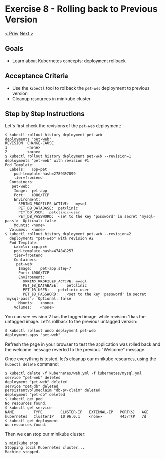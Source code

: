 # Exercise 8 - Rolling back to Previous Version
[< Prev](7-zero-downtime-deployment.md)  [Next >](9-cloud-migration.md)


## Goals

* Learn about Kubernetes concepts: deployment rollback

## Acceptance Criteria

* Use the `kubectl` tool to rollback the `pet-web` deployment to previous version
* Cleanup resources in minikube cluster

## Step by Step Instructions

Let's first check the revisions of the `pet-web` deployment:

```shell
$ kubectl rollout history deployment pet-web
deployments "pet-web"
REVISION  CHANGE-CAUSE
1         <none>
2         <none>
$ kubectl rollout history deployment pet-web --revision=1
deployments "pet-web" with revision #1
Pod Template:
  Labels:	app=pet
	pod-template-hash=2789397899
	tier=frontend
  Containers:
   pet-web:
    Image:	pet-app
    Port:	8080/TCP
    Environment:
      SPRING_PROFILES_ACTIVE:	mysql
      PET_DB_DATABASE:	petclinic
      PET_DB_USER:	petclinic-user
      PET_DB_PASSWORD:	<set to the key 'password' in secret 'mysql-pass'>	Optional: false
    Mounts:	<none>
  Volumes:	<none>
$ kubectl rollout history deployment pet-web --revision=2
  deployments "pet-web" with revision #2
  Pod Template:
    Labels:	app=pet
  	pod-template-hash=474843257
  	tier=frontend
    Containers:
     pet-web:
      Image:	pet-app:step-7
      Port:	8080/TCP
      Environment:
        SPRING_PROFILES_ACTIVE:	mysql
        PET_DB_DATABASE:	petclinic
        PET_DB_USER:	petclinic-user
        PET_DB_PASSWORD:	<set to the key 'password' in secret 'mysql-pass'>	Optional: false
      Mounts:	<none>
    Volumes:	<none>
```

You can see revision 2 has the tagged image, while revision 1 has the untagged
image. Let's rollback to the previous untagged version:

```shell
$ kubectl rollout undo deployment pet-web
deployment.apps "pet-web"
```

Refresh the page in your browser to test the application was rolled back and the
welcome message reverted to the previous "Welcome" message.

Once everything is tested, let's cleanup our minikube resources, using the
`kubectl delete` command:

```shell
$ kubectl delete -f kubernetes/web.yml -f kubernetes/mysql.yml
service "pet-web" deleted
deployment "pet-web" deleted
service "pet-db" deleted
persistentvolumeclaim "db-pv-claim" deleted
deployment "pet-db" deleted
$ kubectl get pod
No resources found.
$ kubectl get service
NAME         TYPE        CLUSTER-IP   EXTERNAL-IP   PORT(S)   AGE
kubernetes   ClusterIP   10.96.0.1    <none>        443/TCP   7d
$ kubectl get deployment
No resources found.
```

Then we can stop our minikube cluster:

```shell
$ minikube stop
Stopping local Kubernetes cluster...
Machine stopped.
```
